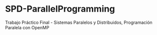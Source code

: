 # SPD-ParallelProgramming
Trabajo Práctico Final - Sistemas Paralelos y Distribuidos, Programación Paralela con OpenMP

